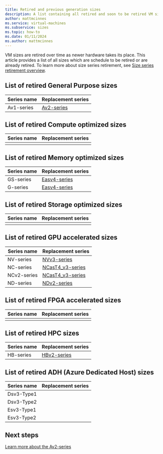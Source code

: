 ```yaml
---
title: Retired and previous generation sizes 
description: A list containing all retired and soon to be retired VM size series and their replacement series.
author: mattmcinnes
ms.service: virtual-machines
ms.subservice: sizes
ms.topic: how-to
ms.date: 01/11/2024
ms.author: mattmcinnes
---
```


VM sizes are retired over time as newer hardware takes its place. This article provides a list of all sizes which are schedule to be retired or are already retired. To learn more about size series retirement, see [Size series retirement overview](./retirement_overview.md).


## List of retired General Purpose sizes

|Series name        |Replacement series  |
|-------------------|--------------------|
| Av1-series | [Av2-series](../../virtual-machines/av2-series.md) |


## List of retired Compute optimized sizes

|Series name       |Replacement series  |
|------------------|--------------------|
|                  |                    |


## List of retired Memory optimized sizes

|Series name       |Replacement series  |
|------------------|--------------------|
| GS-series        | [Easv4-series](../../virtual-machines/eav4-easv4-series.md) |
| G-series        | [Easv4-series](../../virtual-machines/eav4-easv4-series.md) |


## List of retired Storage optimized sizes

|Series name       |Replacement series  |
|------------------|--------------------|
|                  |                    |


## List of retired GPU accelerated sizes

|Series name       |Replacement series  |
|------------------|--------------------|
| NV-series        | [NVv3-series](../../virtual-machines/nvv3-series.md) |
| NC-series        | [NCasT4_v3-series](../../virtual-machines/nct4-v3-series.md) |
| NCv2-series      | [NCasT4_v3-series](../../virtual-machines/nct4-v3-series.md) |
| ND-series        | [NDv2-series](../../virtual-machines/nct4-v3-series.md) |


## List of retired FPGA accelerated sizes

|Series name       |Replacement series  |
|------------------|--------------------|
|                  |                    |


## List of retired HPC sizes

|Series name       |Replacement series  |
|------------------|--------------------|
| HB-series        | [HBv2-series](../../virtual-machines/hbv2-series) |


## List of retired ADH (Azure Dedicated Host) sizes

|Series name       |Replacement series  |
|------------------|--------------------|
| Dsv3-Type1       |                    |
| Dsv3-Type2       |                    |
| Esv3-Type1       |                    |
| Esv3-Type2       |                    |


## Next steps

[Learn more about the Av2-series](../../virtual-machines/av2-series.md)
